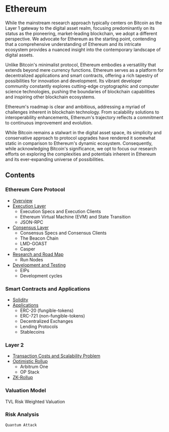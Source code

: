 # Ethereum

While the mainstream research approach typically centers on Bitcoin as the Layer 1 gateway to the digital asset realm, focusing predominantly on its status as the pioneering, market-leading blockchain, we adopt a different perspective. We advocate for Ethereum as the starting point, contending that a comprehensive understanding of Ethereum and its intricate ecosystem provides a nuanced insight into the contemporary landscape of digital assets.

Unlike Bitcoin's minimalist protocol, Ethereum embodies a versatility that extends beyond mere currency functions. Ethereum serves as a platform for decentralized applications and smart contracts, offering a rich tapestry of possibilities for innovation and development. Its vibrant developer community constantly explores cutting-edge cryptographic and computer science technologies, pushing the boundaries of blockchain capabilities and inspiring other blockchain ecosystems.

Ethereum's roadmap is clear and ambitious, addressing a myriad of challenges inherent in blockchain technology. From scalability solutions to interoperability enhancements, Ethereum's trajectory reflects a commitment to continuous improvement and evolution.

While Bitcoin remains a stalwart in the digital asset space, its simplicity and conservative approach to protocol upgrades have rendered it somewhat static in comparison to Ethereum's dynamic ecosystem. Consequently, while acknowledging Bitcoin's significance, we opt to focus our research efforts on exploring the complexities and potentials inherent in Ethereum and its ever-expanding universe of possibilities.


## Contents
### Ethereum Core Protocol
* [Overview](overview)
* [Execution Layer]()
    * Execution Specs and Execution Clients
    * Ethereum Virtual Machine (EVM) and State Transition
    * JSON-RPC
* [Consensus Layer]()
    * Consensus Specs and Consensus Clients
    * The Beacon Chain
    * LMD-GOAST
    * Casper
* [Research and Road Map]()
    * Run Nodes
* [Development and Testing]()
    * EIPs
    * Development cycles

### Smart Contracts and Applications
* [Solidity]()
* [Applications]()
    * ERC-20 (fungible-tokens)
    * ERC-721 (non-fungible-tokens)
    * Decentralized Exchanges
    * Lending Protocols
    * Stablecoins

### Layer 2
* [Transaction Costs and Scalability Problem]()
* [Optimistic Rollup]()
    * Arbitrum One
    * OP Stack
* [ZK-Rollup]()

### Valuation Model
TVL
Risk Weighted Valuation


### Risk Analysis
    Quantum Attack 